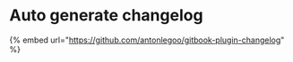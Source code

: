# Auto generate changelog

{% embed url="https://github.com/antonlegoo/gitbook-plugin-changelog" %}



